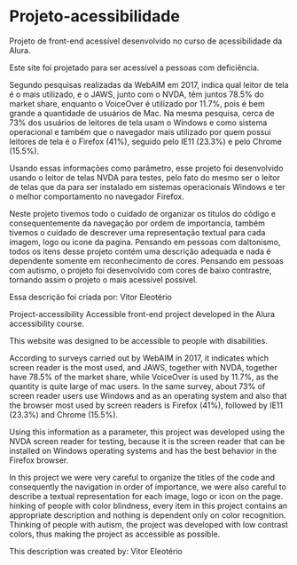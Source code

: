 # Projeto-acessibilidade
Projeto de front-end acessível desenvolvido no curso de acessibilidade da Alura.

Este site foi projetado para ser acessível a pessoas com deficiência.

Segundo pesquisas realizadas da WebAIM em 2017, indica qual leitor de tela é o mais utilizado, e o JAWS, junto com o NVDA, têm juntos 78.5% do market share, enquanto o VoiceOver é utilizado por 11.7%, pois é bem grande a quantidade de usuários de Mac. Na mesma pesquisa, cerca de 73% dos usuários de leitores de tela usam o Windows e como sistema operacional e também que o navegador mais utilizado por quem possui leitores de tela é o Firefox (41%), seguido pelo IE11 (23.3%) e pelo Chrome (15.5%).

Usando essas informações como parâmetro, esse projeto foi desenvolvido usando o leitor de telas NVDA para testes, pelo fato do mesmo ser o leitor de telas que da para ser instalado em sistemas operacionais Windows e ter o melhor comportamento no navegador Firefox.


Neste projeto tivemos todo o cuidado de organizar os titulos do código e consequentemente da navegação por ordem de importancia, também tivemos o cuidado de descrever uma representação textual para cada imagem, logo ou icone da pagina. Pensando em pessoas com daltonismo, todos os itens desse projeto contém uma descrição adequada e nada é dependente somente em reconhecimento de cores. Pensando em pessoas com autismo, o projeto foi desenvolvido com cores de baixo contrastre, tornando assim o projeto o mais acessível possível.

Essa descrição foi criada por: Vitor Eleotério




Project-accessibility
Accessible front-end project developed in the Alura accessibility course.

This website was designed to be accessible to people with disabilities.

According to surveys carried out by WebAIM in 2017, it indicates which screen reader is the most used, and JAWS, together with NVDA, together have 78.5% of the market share, while VoiceOver is used by 11.7%, as the quantity is quite large of mac users.
In the same survey, about 73% of screen reader users use Windows and as an operating system and also that the browser most used by screen readers is Firefox (41%), followed by IE11 (23.3%) and Chrome (15.5%).

Using this information as a parameter, this project was developed using the NVDA screen reader for testing, because it is the screen reader that can be installed on Windows operating systems and has the best behavior in the Firefox browser.

In this project we were very careful to organize the titles of the code and consequently the navigation in order of importance, we were also careful to describe a textual representation for each image, logo or icon on the page. hinking of people with color blindness, every item in this project contains an appropriate description and nothing is dependent only on color recognition. Thinking of people with autism, the project was developed with low contrast colors, thus making the project as accessible as possible. 

This description was created by: Vitor Eleotério

